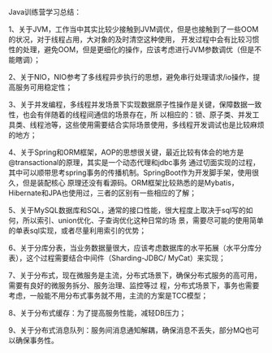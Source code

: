 Java训练营学习总结：

1、关于JVM，工作当中其实比较少接触到JVM调优，但是也接触到了一些OOM的状况，对于线程占用，大对象的及时清空这种使用，
   开发过程中会有比较习惯性的处理，避免OOM，但是更细化的操作，应该考虑进行JVM参数调优（但是不能瞎调）；
   
2、关于NIO，NIO参考了多线程异步执行的思想，避免串行处理请求/io操作，提高服务可用稳定性；

3、关于并发编程，多线程并发场景下实现数据原子性操作是关键，保障数据一致性，也会有伴随着的线程间通信的场景存在，所
   以相应的：锁、原子类、并发工具类、线程池等，这些使用需要结合实际场景使用，多线程开发调试也是比较麻烦的地方；
   
4、关于Spring和ORM框架，AOP的思想很关键，最近比较有体会的地方是@transactional的原理，其实是一个动态代理和jdbc事务
   通过切面实现的过程，其中可以顺带思考spring事务的传播机制。SpringBoot作为开发脚手架，使用很久，但是装配核心
   原理还没有看源码。ORM框架比较熟悉的是Mybatis，Hibernate和JPA也使用过，三者的区别有一些相应的了解；
   
5、关于MySQL数据库和SQL，通常的接口性能，很大程度上取决于sql写的如何，所以索引、union优化、子查询优化这种日常的场
   景，需要尽可能的使用简单的单表sql实现，或者尽量利用索引的优势；
   
6、关于分库分表，当业务数据量很大，应该考虑数据库的水平拓展（水平分库分表），这个过程需要结合中间件（Sharding-JDBC/
   MyCat）来实现；
   
7、关于分布式，现在微服务是主流，分布式场景下，确保分布式服务的高可用，需要有良好的微服务拆分、服务治理、监控等过
   程，分布式场景下，事务也需要考虑，一般能不用分布式事务就不用，主流的方案是TCC模型；
   
8、关于分布式缓存：为了提高服务性能，减轻DB压力；

9、关于分布式消息队列：服务间消息通知解耦，确保消息不丢失，部分MQ也可以确保事务性。
